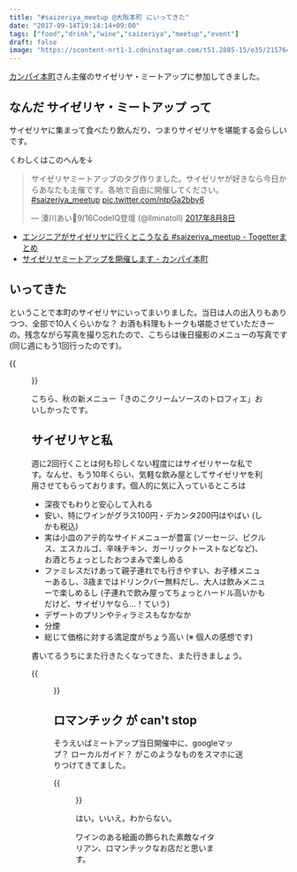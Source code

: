```yaml
---
title: "#saizeriya_meetup @大阪本町 にいってきた"
date: "2017-09-14T19:14:14+09:00"
tags: ["food","drink","wine","saizeriya","meetup","event"]
draft: false
image: "https://scontent-nrt1-1.cdninstagram.com/t51.2885-15/e35/21576487_126024761466316_2093557022178934784_n.jpg"
---
```


[カンパイ本町](https://knp-honmachi.net/)さん主催のサイゼリヤ・ミートアップに参加してきました。

## なんだ サイゼリヤ・ミートアップ って

サイゼリヤに集まって食べたり飲んだり、つまりサイゼリヤを堪能する会らしいです。

くわしくはこのへんを↓

<blockquote class="twitter-tweet" data-conversation="none" data-lang="ja"><p lang="ja" dir="ltr">サイゼリヤミートアップのタグ作りました。サイゼリヤが好きなら今日からあなたも主催です。各地で自由に開催してください。<a href="https://twitter.com/hashtag/saizeriya_meetup?src=hash">#saizeriya_meetup</a> <a href="https://t.co/ntpGa2bby6">pic.twitter.com/ntpGa2bby6</a></p>&mdash; 湊川あい🌱9/16CodeIQ登壇 (@llminatoll) <a href="https://twitter.com/llminatoll/status/894823333589536769">2017年8月8日</a></blockquote>
<script async src="//platform.twitter.com/widgets.js" charset="utf-8"></script>

- [エンジニアがサイゼリヤに行くとこうなる #saizeriya_meetup - Togetterまとめ](https://togetter.com/li/1138341)
- [サイゼリヤミートアップを開催します - カンパイ本町](https://knp-honmachi.net/event/saizeriya/)

## いってきた

ということで本町のサイゼリヤにいってまいりました。当日は人の出入りもありつつ、全部で10人くらいかな？ お酒も料理もトークも堪能させていただきーの。残念ながら写真を撮り忘れたので、こちらは後日撮影のメニューの写真です(同じ週にもう1回行ったのです)。

{{<figure src="https://scontent-nrt1-1.cdninstagram.com/t51.2885-15/e35/21576487_126024761466316_2093557022178934784_n.jpg" link="https://www.instagram.com/p/BY4UimChOon/">}}

こちら、秋の新メニュー「きのこクリームソースのトロフィエ」おいしかったです。

## サイゼリヤと私

週に2回行くことは何も珍しくない程度にはサイゼリヤーな私です。なんせ、もう10年くらい、気軽な飲み屋としてサイゼリヤを利用させてもらっております。個人的に気に入っているところは

- 深夜でもわりと安心して入れる
- 安い、特にワインがグラス100円・デカンタ200円はやばい (しかも税込)
- 実は小皿のアテ的なサイドメニューが豊富 (ソーセージ、ピクルス、エスカルゴ、辛味チキン、ガーリックトーストなどなど)、お酒とちょっとしたおつまみで楽しめる
- ファミレスだけあって親子連れでも行きやすい、お子様メニューあるし、3歳まではドリンクバー無料だし、大人は飲みメニューで楽しめるし (子連れで飲み屋ってちょっとハードル高いかもだけど、サイゼリヤなら…！ていう)
- デザートのプリンやティラミスもなかなか
- 分煙
- 総じて価格に対する満足度がちょう高い (※ 個人の感想です)

書いてるうちにまた行きたくなってきた、また行きましょう。

{{<figure src="/media/201709/saizeriya2013.jpg" title="発掘された 2012〜3年ごろのサイゼリヤの様子です">}}

## ロマンチック が can't stop

そうえいばミートアップ当日開催中に、googleマップ？ ローカルガイド？ がこのようなものをスマホに送りつけてきてました。

{{<figure src="/media/201709/saizeriya-meetup.jpg">}}

はい。いいえ。わからない。

ワインのある絵画の飾られた素敵なイタリアン、ロマンチックなお店だと思います。
